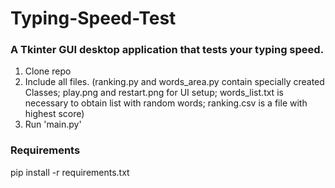 # Typing-Speed-Test
### A Tkinter GUI desktop application that tests your typing speed.
1. Clone repo
2. Include all files. (ranking.py and words_area.py contain specially created Classes; play.png and restart.png for UI setup; words_list.txt is necessary to obtain list with random words; ranking.csv is a file with highest score)
5. Run 'main.py'

### Requirements
pip install -r requirements.txt
